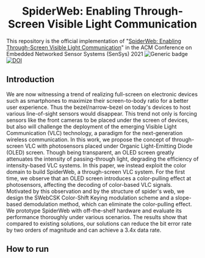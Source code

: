 <h1 align="center"> SpiderWeb: Enabling Through-Screen Visible Light Communication</h1>

This repository is the official implementation of "[SpiderWeb: Enabling Through-Screen Visible Light Communication](https://doi.org/10.1145/3485730.3485948)"
in the ACM Conference on Embedded Networked Sensor Systems (SenSys) 2021 
![Generic badge](https://img.shields.io/badge/code-official-green.svg)[![DOI](https://zenodo.org/badge/679340304.svg)](https://zenodo.org/badge/latestdoi/679340304)


## Introduction
We are now witnessing a trend of realizing full-screen on electronic devices such as smartphones to maximize their screen-to-body ratio for a better user experience. Thus the bezel/narrow-bezel on today's devices to host various line-of-sight sensors would disappear. This trend not only is forcing sensors like the front cameras to be placed under the screen of devices, but also will challenge the deployment of the emerging Visible Light Communication (VLC) technology, a paradigm for the next-generation wireless communication. In this work, we propose the concept of through-screen VLC with photosensors placed under Organic Light-Emitting Diode (OLED) screen. Though being transparent, an OLED screen greatly attenuates the intensity of passing-through light, degrading the efficiency of intensity-based VLC systems. In this paper, we instead exploit the color domain to build SpiderWeb, a through-screen VLC system. For the first time, we observe that an OLED screen introduces a color-pulling effect at photosensors, affecting the decoding of color-based VLC signals. Motivated by this observation and by the structure of spider's web, we design the SWebCSK Color-Shift Keying modulation scheme and a slope-based demodulation method, which can eliminate the color-pulling effect. We prototype SpiderWeb with off-the-shelf hardware and evaluate its performance thoroughly under various scenarios. The results show that compared to existing solutions, our solutions can reduce the bit error rate by two orders of magnitude and can achieve a 3.4x data rate.

## How to run
